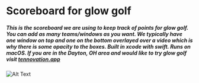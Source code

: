 
# Scoreboard for glow golf

##### This is the scoreboard we are using to keep track of points for glow golf. You can add as many teams/windows as you want. We typically have one window on top and one on the bottom overlayed over a video which is why there is some opacity to the boxes. Built in xcode with swift. Runs on macOS. If you are in the Dayton, OH area and would like to try glow golf visit [tennovation.app](https://www.tennovation.app) 


![Alt Text](https://lh3.googleusercontent.com/RjNRBPYjpASgY_vWkKiBdW1T5mVNcG5QYqP-C4oigmvNhur4TcRVFAMX__ivTf3_HMy3pADYK6LjKpHH-Wc83glj_feIgy44y5KS9eMaWMA0Mq8eyr0YKTZfBWcR1Rsrm74_Nocx0w=w2400)
